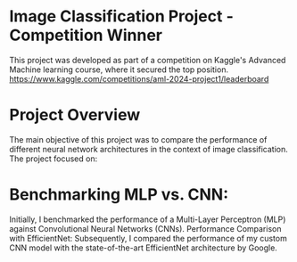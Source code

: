 # Image Classification Project - Competition Winner
This project was developed as part of a competition on Kaggle's Advanced Machine learning course, where it secured the top position.
https://www.kaggle.com/competitions/aml-2024-project1/leaderboard

# Project Overview
The main objective of this project was to compare the performance of different neural network architectures in the context of image classification. The project focused on:

# Benchmarking MLP vs. CNN: 
Initially, I benchmarked the performance of a Multi-Layer Perceptron (MLP) against Convolutional Neural Networks (CNNs).
Performance Comparison with EfficientNet: Subsequently, I compared the performance of my custom CNN model with the state-of-the-art EfficientNet architecture by Google.
